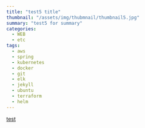```yaml
---
title: "test5 title"
thumbnail: "/assets/img/thubmnail/thumbnail5.jpg"
summary: "test5 for summary"
categories:
  - WEB
  - etc
tags:
  - aws
  - spring
  - kubernetes
  - docker
  - git
  - elk
  - jekyll
  - ubuntu
  - terraform
  - helm
---
```

[test](https://www.naver.com)